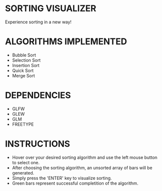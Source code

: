 # SORTING VISUALIZER

Experience sorting in a new way! 

# ALGORITHMS IMPLEMENTED 

* Bubble Sort
* Selection Sort
* Insertion Sort
* Quick Sort
* Merge Sort

# DEPENDENCIES

* GLFW
* GLEW
* GLM
* FREETYPE

# INSTRUCTIONS

* Hover over your desired sorting algorithm and use the left mouse button to select one.
* After choosing the sorting algorithm, an unsorted array of bars will be generated.
* Simply press the 'ENTER' key to visualize sorting.
* Green bars represent successful completition of the algorithm.
